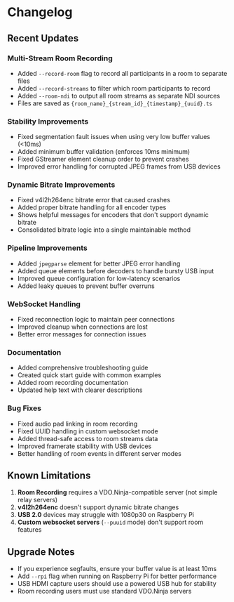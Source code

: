 # Changelog

## Recent Updates

### Multi-Stream Room Recording
- Added `--record-room` flag to record all participants in a room to separate files
- Added `--record-streams` to filter which room participants to record
- Added `--room-ndi` to output all room streams as separate NDI sources
- Files are saved as `{room_name}_{stream_id}_{timestamp}_{uuid}.ts`

### Stability Improvements
- Fixed segmentation fault issues when using very low buffer values (<10ms)
- Added minimum buffer validation (enforces 10ms minimum)
- Fixed GStreamer element cleanup order to prevent crashes
- Improved error handling for corrupted JPEG frames from USB devices

### Dynamic Bitrate Improvements
- Fixed v4l2h264enc bitrate error that caused crashes
- Added proper bitrate handling for all encoder types
- Shows helpful messages for encoders that don't support dynamic bitrate
- Consolidated bitrate logic into a single maintainable method

### Pipeline Improvements
- Added `jpegparse` element for better JPEG error handling
- Added queue elements before decoders to handle bursty USB input
- Improved queue configuration for low-latency scenarios
- Added leaky queues to prevent buffer overruns

### WebSocket Handling
- Fixed reconnection logic to maintain peer connections
- Improved cleanup when connections are lost
- Better error messages for connection issues

### Documentation
- Added comprehensive troubleshooting guide
- Created quick start guide with common examples
- Added room recording documentation
- Updated help text with clearer descriptions

### Bug Fixes
- Fixed audio pad linking in room recording
- Fixed UUID handling in custom websocket mode
- Added thread-safe access to room streams data
- Improved framerate stability with USB devices
- Better handling of room events in different server modes

## Known Limitations

1. **Room Recording** requires a VDO.Ninja-compatible server (not simple relay servers)
2. **v4l2h264enc** doesn't support dynamic bitrate changes
3. **USB 2.0** devices may struggle with 1080p30 on Raspberry Pi
4. **Custom websocket servers** (`--puuid` mode) don't support room features

## Upgrade Notes

- If you experience segfaults, ensure your buffer value is at least 10ms
- Add `--rpi` flag when running on Raspberry Pi for better performance
- USB HDMI capture users should use a powered USB hub for stability
- Room recording users must use standard VDO.Ninja servers
